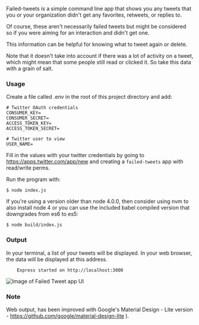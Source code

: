 Failed-tweets is a simple command line app that shows you any tweets that you
or your organization didn't get any favorites, retweets, or replies to.

Of course, these aren't necessarily failed tweets but might be considered so
if you were aiming for an interaction and didn't get one.

This information can be helpful for knowing what to tweet again or delete.

Note that it doesn't take into account if there was a lot of activity on a
tweet, which might mean that some people still read or clicked it. So take 
this data with a grain of salt.

### Usage
Create a file called .env in the root of this project directory and add:

    # Twitter OAuth credentials
    CONSUMER_KEY=
    CONSUMER_SECRET=
    ACCESS_TOKEN_KEY=
    ACCESS_TOKEN_SECRET=

    # Twitter user to view
    USER_NAME=

Fill in the values with your twitter credentials by going to 
https://apps.twitter.com/app/new and creating a `failed-tweets` 
app with read/write perms.

Run the program with:

    $ node index.js

If you're using a version older than node 4.0.0, then consider
using nvm to also install node 4 or you can use the included
babel compiled version that downgrades from es6 to es5:

    $ node build/index.js

### Output
In your terminal, a list of your tweets will be displayed.
In your web browser, the data will be displayed at this address.
```
    Express started on http://localhost:3000
```
![Image of Failed Tweet app UI](https://github.com/smirecki/failed-tweets/blob/Add-UI-2/images/Failed-Tweets-with-MDL.png)

### Note
Web output, has been improved with Google's Material Design - Lite version - https://github.com/google/material-design-lite ).


